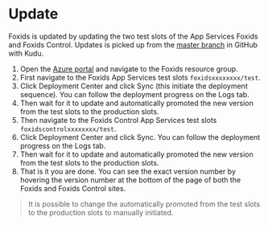 # Update
Foxids is updated by updating the two test slots of the App Services Foxids and Foxids Control. Updates is picked up from the [master branch](https://github.com/ITfoxtec/Foxids) in GitHub with Kudu.

1. Open the [Azure portal](https://portal.azure.com/) and navigate to the Foxids resource group.
2. First navigate to the Foxids App Services test slots `foxidsxxxxxxxx/test`. 
3. Click Deployment Center and click Sync (this initiate the deployment sequence). You can follow the deployment progress on the Logs tab.
4. Then wait for it to update and automatically promoted the new version from the test slots to the production slots. 
2. Then navigate to the Foxids Control App Services test slots `foxidscontrolxxxxxxxx/test`. 
3. Click Deployment Center and click Sync. You can follow the deployment progress on the Logs tab.
4. Then wait for it to update and automatically promoted the new version from the test slots to the production slots. 
5. That is it you are done. You can see the exact version number by hovering the version number at the bottom of the page of both the Foxids and Foxids Control sites.

> It is possible to change the automatically promoted from the test slots to the production slots to manually initiated.
